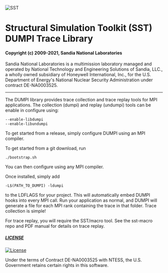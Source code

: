 ![SST](http://sst-simulator.org/img/sst-logo-small.png)

# Structural Simulation Toolkit (SST) DUMPI Trace Library

#### Copyright (c) 2009-2021, Sandia National Laboratories
Sandia National Laboratories is a multimission laboratory managed and operated
by National Technology and Engineering Solutions of Sandia, LLC., a wholly 
owned subsidiary of Honeywell International, Inc., for the U.S. Department of 
Energy's National Nuclear Security Administration under contract DE-NA0003525.

---
The DUMPI library provides trace collection and trace replay tools for MPI applications.
The collection (dumpi) and replay (undumpi) tools can be enable in configure using:
````
--enable-libdumpi
--enable-libundumpi
````

To get started from a release, simply configure DUMPI using an MPI compiler.

To get started from a git download, run 
````
./bootstrap.sh
````
You can then configure using any MPI compiler.

Once installed, simply add 
````
-L$(PATH_TO_DUMPI) -ldumpi
````
to the LDFLAGS for your project. This will automatically embed DUMPI hooks into every MPI call.
Run your application as normal, and DUMPI will generate a file for each MPI rank containing the trace
in that folder. Trace collection is simple!

For trace replay, you will require the SST/macro tool. See the sst-macro repo and PDF manual for details on trace replay.

##### [LICENSE](https://github.com/sstsimulator/sst-dumpi/blob/devel/LICENSE)

[![License](https://img.shields.io/badge/License-BSD%203--Clause-blue.svg)](https://opensource.org/licenses/BSD-3-Clause)

Under the terms of Contract DE-NA0003525 with NTESS, 
the U.S. Government retains certain rights in this software.

